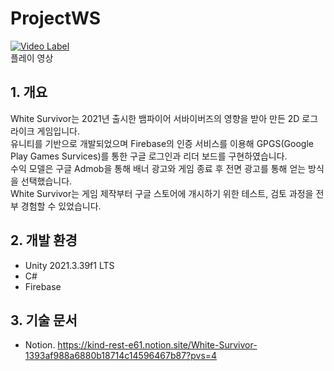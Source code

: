# ProjectWS

[![Video Label](http://img.youtube.com/vi/bjz68-HM9dM/0.jpg)](https://youtu.be/bjz68-HM9dM)</br>
플레이 영상</br>

## 1. 개요
White Survivor는 2021년 출시한 뱀파이어 서바이버즈의 영향을 받아 만든 2D 로그라이크 게임입니다.</br>
유니티를 기반으로 개발되었으며 Firebase의 인증 서비스를 이용해 GPGS(Google Play Games Survices)를 통한 구글 로그인과 리더 보드를 구현하였습니다.</br>
수익 모델은 구글 Admob을 통해 배너 광고와 게임 종료 후 전면 광고를 통해 얻는 방식을 선택했습니다.</br>
White Survivor는 게임 제작부터 구글 스토어에 개시하기 위한 테스트, 검토 과정을 전부 경험할 수 있었습니다.</br>

## 2. 개발 환경
- Unity 2021.3.39f1 LTS
- C#
- Firebase

## 3. 기술 문서
- Notion. https://kind-rest-e61.notion.site/White-Survivor-1393af988a6880b18714c14596467b87?pvs=4
